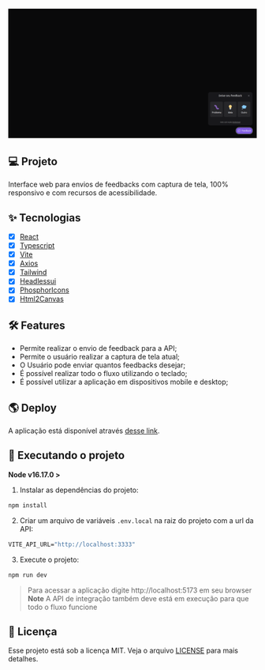 ![cover](.github/layout.png?style=flat)

## 💻 Projeto

Interface web para envios de feedbacks com captura de tela, 100% responsivo e com recursos de acessibilidade.

## ✨ Tecnologias

- [x] [React](https://reactjs.org/)
- [x] [Typescript](https://www.typescriptlang.org/)
- [x] [Vite](https://vitejs.dev)
- [x] [Axios](https://axios-http.com/ptbr/)
- [x] [Tailwind](https://tailwindcss.com/)
- [x] [Headlessui](https://headlessui.com/)
- [x] [PhosphorIcons](https://phosphoricons.com/)
- [x] [Html2Canvas](https://www.npmjs.com/package/html2canvas)

## 🛠 Features

- Permite realizar o envio de feedback para a API;
- Permite o usuário realizar a captura de tela atual;
- O Usuário pode enviar quantos feedbacks desejar;
- É possível realizar todo o fluxo utilizando o teclado;
- É possível utilizar a aplicação em dispositivos mobile e desktop;

## 🌎 Deploy

A aplicação está disponível através [desse link](https://feedget-web-theta-liard.vercel.app/).

## 🚀 Executando o projeto

**Node v16.17.0 >**

1. Instalar as dependências do projeto:

```bash
npm install
```

2. Criar um arquivo de variáveis `.env.local` na raiz do projeto com a url da API:

```cl
VITE_API_URL="http://localhost:3333"
```

3. Execute o projeto:

```bash
npm run dev
```

> Para acessar a aplicação digite http://localhost:5173 em seu browser
> **Note** A API de integração também deve está em execução para que todo o fluxo funcione

## 📄 Licença

Esse projeto está sob a licença MIT. Veja o arquivo [LICENSE](LICENSE.md) para mais detalhes.

<br />
